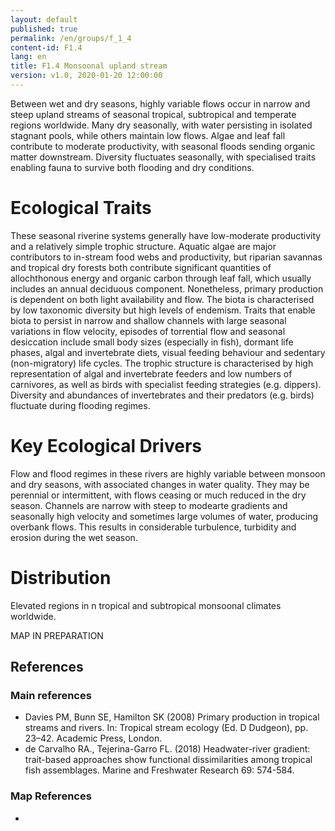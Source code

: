 ```yaml
---
layout: default
published: true
permalink: /en/groups/f_1_4
content-id: F1.4
lang: en
title: F1.4 Monsoonal upland stream
version: v1.0, 2020-01-20 12:00:00
---
```


Between wet and dry seasons, highly variable flows occur in narrow and steep upland streams of seasonal tropical, subtropical and temperate regions worldwide. Many dry seasonally, with water persisting in isolated stagnant pools, while others maintain low flows. Algae and leaf fall contribute to moderate productivity, with seasonal floods sending organic matter downstream. Diversity fluctuates seasonally, with specialised traits enabling fauna to survive both flooding and dry conditions.

# Ecological Traits
 
These seasonal riverine systems generally have low-moderate productivity and a relatively simple trophic structure. Aquatic algae are major contributors to in-stream food webs and productivity, but  riparian savannas and tropical dry forests both contribute significant quantities of allochthonous energy and organic carbon through leaf fall, which usually includes an annual deciduous component. Nonetheless, primary production is dependent on both light availability and flow. The biota is characterised by low taxonomic diversity but high levels of endemism. Traits that enable biota to persist in narrow and shallow channels with large seasonal variations in flow velocity, episodes of torrential flow and seasonal desiccation include small body sizes (especially in fish), dormant life phases, algal and invertebrate diets, visual feeding behaviour and sedentary (non-migratory) life cycles. The trophic structure is characterised by high representation of algal and invertebrate feeders and low numbers of carnivores, as well as birds with specialist feeding strategies (e.g. dippers). Diversity and abundances of invertebrates and their predators (e.g. birds) fluctuate during flooding regimes.
 
# Key Ecological Drivers
 
Flow and flood regimes in these rivers are highly variable between monsoon and dry seasons, with associated changes in water quality. They may be perennial or intermittent, with flows ceasing or much reduced in the dry season. Channels are narrow with steep to modearte gradients and seasonally high velocity and sometimes large volumes of water, producing overbank flows. This  results in considerable turbulence, turbidity and erosion during the wet season.
 
# Distribution
 
Elevated regions in n tropical and subtropical monsoonal climates worldwide.

MAP IN PREPARATION

## References

### Main references
* Davies PM, Bunn SE, Hamilton SK (2008) Primary production in tropical streams and rivers. In: Tropical stream ecology (Ed. D Dudgeon), pp. 23–42. Academic Press, London.
* de Carvalho RA., Tejerina-Garro FL. (2018) Headwater-river gradient: trait-based approaches show functional dissimilarities among tropical fish assemblages. Marine and Freshwater Research 69: 574-584.

### Map References
* 

